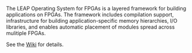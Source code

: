 The LEAP Operating System for FPGAs is a layered framework for building applications on FPGAs.  The framework includes compilation support, infrastructure for building application-specific memory hierarchies, I/O libraries, and enables automatic placement of modules spread across mulitiple FPGAs.

See the [Wiki](../../wiki) for details.
